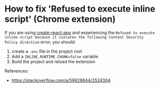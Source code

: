 # How to fix 'Refused to execute inline script' (Chrome extension)

If you are using [create-react-app](https://github.com/facebook/create-react-app) and experiencing the `Refused to execute inline script because it violates the following Content Security Policy directive` error, you should:

1. create a `.env` file in the project root
2. Add a `INLINE_RUNTIME_CHUNK=false` variable
3. Build the project and reload the extension

References:
* https://stackoverflow.com/a/59628844/2524304